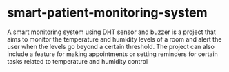 # smart-patient-monitoring-system
A smart monitoring system using DHT sensor and buzzer is a project that aims to monitor the temperature and humidity levels of a room and alert the user when the levels go beyond a certain threshold. The project can also include a feature for making appointments or setting reminders for certain tasks related to temperature and humidity control
